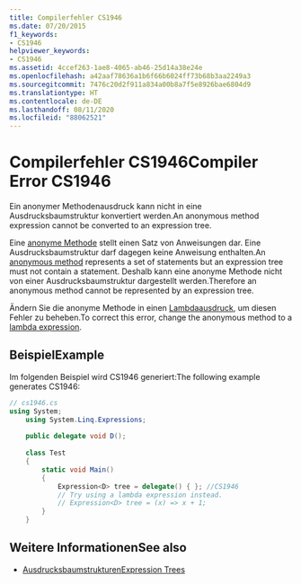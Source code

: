 ```yaml
---
title: Compilerfehler CS1946
ms.date: 07/20/2015
f1_keywords:
- CS1946
helpviewer_keywords:
- CS1946
ms.assetid: 4ccef263-1ae8-4065-ab46-25d14a38e24e
ms.openlocfilehash: a42aaf78636a1b6f66b6024ff73b68b3aa2249a3
ms.sourcegitcommit: 7476c20d2f911a834a00b8a7f5e8926bae6804d9
ms.translationtype: HT
ms.contentlocale: de-DE
ms.lasthandoff: 08/11/2020
ms.locfileid: "88062521"
---
```

# <a name="compiler-error-cs1946"></a><span data-ttu-id="e2581-102">Compilerfehler CS1946</span><span class="sxs-lookup"><span data-stu-id="e2581-102">Compiler Error CS1946</span></span>

<span data-ttu-id="e2581-103">Ein anonymer Methodenausdruck kann nicht in eine Ausdrucksbaumstruktur konvertiert werden.</span><span class="sxs-lookup"><span data-stu-id="e2581-103">An anonymous method expression cannot be converted to an expression tree.</span></span>

<span data-ttu-id="e2581-104">Eine [anonyme Methode](../operators/delegate-operator.md) stellt einen Satz von Anweisungen dar. Eine Ausdrucksbaumstruktur darf dagegen keine Anweisung enthalten.</span><span class="sxs-lookup"><span data-stu-id="e2581-104">An [anonymous method](../operators/delegate-operator.md) represents a set of statements but an expression tree must not contain a statement.</span></span> <span data-ttu-id="e2581-105">Deshalb kann eine anonyme Methode nicht von einer Ausdrucksbaumstruktur dargestellt werden.</span><span class="sxs-lookup"><span data-stu-id="e2581-105">Therefore an anonymous method cannot be represented by an expression tree.</span></span>

<span data-ttu-id="e2581-106">Ändern Sie die anonyme Methode in einen [Lambdaausdruck](../operators/lambda-expressions.md), um diesen Fehler zu beheben.</span><span class="sxs-lookup"><span data-stu-id="e2581-106">To correct this error, change the anonymous method to a [lambda expression](../operators/lambda-expressions.md).</span></span>
  
## <a name="example"></a><span data-ttu-id="e2581-107">Beispiel</span><span class="sxs-lookup"><span data-stu-id="e2581-107">Example</span></span>

<span data-ttu-id="e2581-108">Im folgenden Beispiel wird CS1946 generiert:</span><span class="sxs-lookup"><span data-stu-id="e2581-108">The following example generates CS1946:</span></span>  

```csharp
// cs1946.cs  
using System;  
    using System.Linq.Expressions;  
  
    public delegate void D();  
  
    class Test  
    {  
        static void Main()  
        {  
            Expression<D> tree = delegate() { }; //CS1946  
            // Try using a lambda expression instead.  
            // Expression<D> tree = (x) => x + 1;  
        }  
    }  
```

## <a name="see-also"></a><span data-ttu-id="e2581-109">Weitere Informationen</span><span class="sxs-lookup"><span data-stu-id="e2581-109">See also</span></span>

- [<span data-ttu-id="e2581-110">Ausdrucksbaumstrukturen</span><span class="sxs-lookup"><span data-stu-id="e2581-110">Expression Trees</span></span>](../../programming-guide/concepts/expression-trees/index.md)
